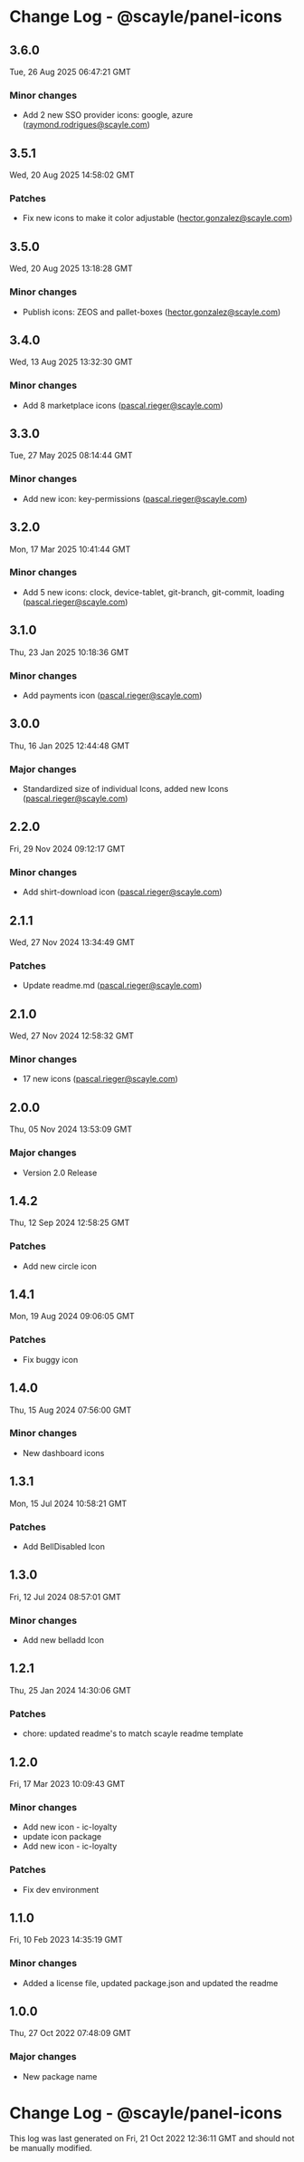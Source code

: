 # Change Log - @scayle/panel-icons

<!-- This log was last generated on Tue, 26 Aug 2025 06:47:21 GMT and should not be manually modified. -->

<!-- Start content -->

## 3.6.0

Tue, 26 Aug 2025 06:47:21 GMT

### Minor changes

- Add 2 new SSO provider icons: google, azure (raymond.rodrigues@scayle.com)

## 3.5.1

Wed, 20 Aug 2025 14:58:02 GMT

### Patches

- Fix new icons to make it color adjustable (hector.gonzalez@scayle.com)

## 3.5.0

Wed, 20 Aug 2025 13:18:28 GMT

### Minor changes

- Publish icons: ZEOS and pallet-boxes (hector.gonzalez@scayle.com)

## 3.4.0

Wed, 13 Aug 2025 13:32:30 GMT

### Minor changes

- Add 8 marketplace icons (pascal.rieger@scayle.com)

## 3.3.0

Tue, 27 May 2025 08:14:44 GMT

### Minor changes

- Add new icon: key-permissions (pascal.rieger@scayle.com)

## 3.2.0

Mon, 17 Mar 2025 10:41:44 GMT

### Minor changes

- Add 5 new icons: clock, device-tablet, git-branch, git-commit, loading (pascal.rieger@scayle.com)

## 3.1.0

Thu, 23 Jan 2025 10:18:36 GMT

### Minor changes

- Add payments icon (pascal.rieger@scayle.com)

## 3.0.0

Thu, 16 Jan 2025 12:44:48 GMT

### Major changes

- Standardized size of individual Icons, added new Icons (pascal.rieger@scayle.com)

## 2.2.0

Fri, 29 Nov 2024 09:12:17 GMT

### Minor changes

- Add shirt-download icon (pascal.rieger@scayle.com)

## 2.1.1

Wed, 27 Nov 2024 13:34:49 GMT

### Patches

- Update readme.md (pascal.rieger@scayle.com)

## 2.1.0

Wed, 27 Nov 2024 12:58:32 GMT

### Minor changes

- 17 new icons (pascal.rieger@scayle.com)

## 2.0.0

Thu, 05 Nov 2024 13:53:09 GMT

### Major changes

- Version 2.0 Release

## 1.4.2

Thu, 12 Sep 2024 12:58:25 GMT

### Patches

- Add new circle icon

## 1.4.1

Mon, 19 Aug 2024 09:06:05 GMT

### Patches

- Fix buggy icon

## 1.4.0

Thu, 15 Aug 2024 07:56:00 GMT

### Minor changes

- New dashboard icons

## 1.3.1

Mon, 15 Jul 2024 10:58:21 GMT

### Patches

- Add BellDisabled Icon

## 1.3.0

Fri, 12 Jul 2024 08:57:01 GMT

### Minor changes

- Add new belladd Icon

## 1.2.1

Thu, 25 Jan 2024 14:30:06 GMT

### Patches

- chore: updated readme's to match scayle readme template

## 1.2.0

Fri, 17 Mar 2023 10:09:43 GMT

### Minor changes

- Add new icon - ic-loyalty
- update icon package
- Add new icon - ic-loyalty

### Patches

- Fix dev environment

## 1.1.0

Fri, 10 Feb 2023 14:35:19 GMT

### Minor changes

- Added a license file, updated package.json and updated the readme

## 1.0.0

Thu, 27 Oct 2022 07:48:09 GMT

### Major changes

- New package name

# Change Log - @scayle/panel-icons

This log was last generated on Fri, 21 Oct 2022 12:36:11 GMT and should not be manually modified.
